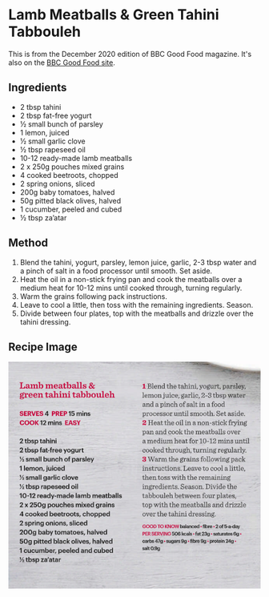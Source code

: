 
# Lamb Meatballs & Green Tahini Tabbouleh # 

This is from the December 2020 edition of BBC Good Food magazine. It's also on the [BBC Good Food site](https://www.bbcgoodfood.com/recipes/lamb-meatballs-green-tahini-tabbouleh).

## Ingredients ## 

- 2 tbsp tahini
- 2 tbsp fat-free yogurt
- ½ small bunch of parsley
- 1 lemon, juiced
- ½ small garlic clove
- ½ tbsp rapeseed oil
- 10-12 ready-made lamb meatballs
- 2 x 250g pouches mixed grains
- 4 cooked beetroots, chopped
- 2 spring onions, sliced
- 200g baby tomatoes, halved
- 50g pitted black olives, halved
- 1 cucumber, peeled and cubed
- ½ tbsp za’atar

## Method ## 

1. Blend the tahini, yogurt, parsley, lemon juice, garlic, 2-3 tbsp water and a pinch of salt in a food processor until smooth. Set aside.
1. Heat the oil in a non-stick frying pan and cook the meatballs over a medium heat for 10-12 mins until cooked through, turning regularly.
1. Warm the grains following pack instructions.
1. Leave to cool a little, then toss with the remaining ingredients. Season.
1. Divide between four plates, top with the meatballs and drizzle over the tahini dressing.

## Recipe Image

![Lamb Meatballs Green Tahini Tabbouleh](/public/images/Lamb-Meatballs-&-Green-Tahini-Tabbouleh.png)

